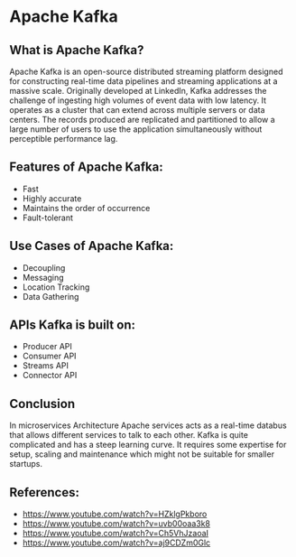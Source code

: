 # Apache Kafka

## What is Apache Kafka?
Apache Kafka is an open-source distributed streaming platform designed for constructing real-time data pipelines and streaming applications at a massive scale.
Originally developed at LinkedIn, Kafka addresses the challenge of ingesting high volumes of event data with low latency. 
It operates as a cluster that can extend across multiple servers or data centers. 
The records produced are replicated and partitioned to allow a large number of users to use the application simultaneously without perceptible performance lag.

## Features of Apache Kafka:
- Fast
- Highly accurate
- Maintains the order of occurrence
- Fault-tolerant

## Use Cases of Apache Kafka:
- Decoupling
- Messaging
- Location Tracking
- Data Gathering

## APIs Kafka is built on:
- Producer API
- Consumer API
- Streams API
- Connector API

## Conclusion
In microservices Architecture Apache services acts as a real-time databus that allows different services to talk to each other.
Kafka is quite complicated and has a steep learning curve. It requires some expertise for setup, scaling and maintenance which might not be suitable for smaller startups.

## References:
- https://www.youtube.com/watch?v=HZklgPkboro
- https://www.youtube.com/watch?v=uvb00oaa3k8
- https://www.youtube.com/watch?v=Ch5VhJzaoaI
- https://www.youtube.com/watch?v=aj9CDZm0Glc
